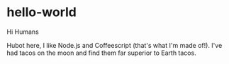 # hello-world

Hi Humans

Hubot here, I like Node.js and Coffeescript (that's what I'm made of!).
I've had tacos on the moon and find them far superior to Earth tacos.
